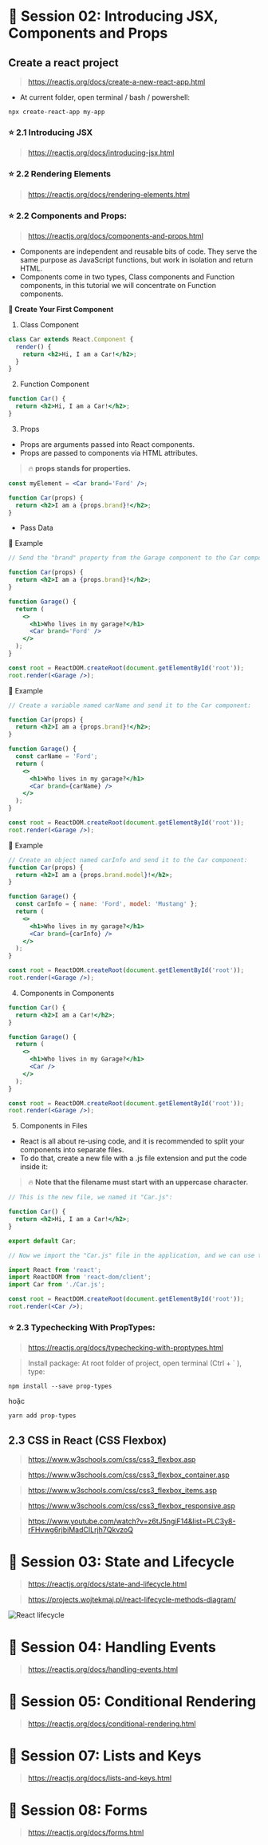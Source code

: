 # 🔶 Session 02: Introducing JSX, Components and Props

## Create a react project

> https://reactjs.org/docs/create-a-new-react-app.html

- At current folder, open terminal / bash / powershell:

```
npx create-react-app my-app
```

### ⭐ 2.1 Introducing JSX

> https://reactjs.org/docs/introducing-jsx.html

### ⭐ 2.2 Rendering Elements

> https://reactjs.org/docs/rendering-elements.html

### ⭐ 2.2 Components and Props:

> https://reactjs.org/docs/components-and-props.html

- Components are independent and reusable bits of code. They serve the same purpose as JavaScript functions, but work in isolation and return HTML.
- Components come in two types, Class components and Function components, in this tutorial we will concentrate on Function components.

**🌻 Create Your First Component**

1. Class Component

```jsx
class Car extends React.Component {
  render() {
    return <h2>Hi, I am a Car!</h2>;
  }
}
```

2. Function Component

```jsx
function Car() {
  return <h2>Hi, I am a Car!</h2>;
}
```

3. Props

- Props are arguments passed into React components.
- Props are passed to components via HTML attributes.

> 🔥 **props stands for properties.**

```jsx
const myElement = <Car brand='Ford' />;
```

```jsx
function Car(props) {
  return <h2>I am a {props.brand}!</h2>;
}
```

- Pass Data

🌻 Example

```jsx
// Send the "brand" property from the Garage component to the Car component:

function Car(props) {
  return <h2>I am a {props.brand}!</h2>;
}

function Garage() {
  return (
    <>
      <h1>Who lives in my garage?</h1>
      <Car brand='Ford' />
    </>
  );
}

const root = ReactDOM.createRoot(document.getElementById('root'));
root.render(<Garage />);
```

🌻 Example

```jsx
// Create a variable named carName and send it to the Car component:

function Car(props) {
  return <h2>I am a {props.brand}!</h2>;
}

function Garage() {
  const carName = 'Ford';
  return (
    <>
      <h1>Who lives in my garage?</h1>
      <Car brand={carName} />
    </>
  );
}

const root = ReactDOM.createRoot(document.getElementById('root'));
root.render(<Garage />);
```

🌻 Example

```jsx
// Create an object named carInfo and send it to the Car component:
function Car(props) {
  return <h2>I am a {props.brand.model}!</h2>;
}

function Garage() {
  const carInfo = { name: 'Ford', model: 'Mustang' };
  return (
    <>
      <h1>Who lives in my garage?</h1>
      <Car brand={carInfo} />
    </>
  );
}

const root = ReactDOM.createRoot(document.getElementById('root'));
root.render(<Garage />);
```

4. Components in Components

```jsx
function Car() {
  return <h2>I am a Car!</h2>;
}

function Garage() {
  return (
    <>
      <h1>Who lives in my Garage?</h1>
      <Car />
    </>
  );
}

const root = ReactDOM.createRoot(document.getElementById('root'));
root.render(<Garage />);
```

5. Components in Files

- React is all about re-using code, and it is recommended to split your components into separate files.
- To do that, create a new file with a .js file extension and put the code inside it:

> 🔥 **Note that the filename must start with an uppercase character.**

```jsx
// This is the new file, we named it "Car.js":

function Car() {
  return <h2>Hi, I am a Car!</h2>;
}

export default Car;
```

```jsx
// Now we import the "Car.js" file in the application, and we can use the Car component as if it was created here.

import React from 'react';
import ReactDOM from 'react-dom/client';
import Car from './Car.js';

const root = ReactDOM.createRoot(document.getElementById('root'));
root.render(<Car />);
```

### ⭐ 2.3 Typechecking With PropTypes:

> https://reactjs.org/docs/typechecking-with-proptypes.html

> Install package: At root folder of project, open terminal (Ctrl + ` ), type:

```
npm install --save prop-types
```

hoặc

```
yarn add prop-types
```

## 2.3 CSS in React (CSS Flexbox)

> https://www.w3schools.com/css/css3_flexbox.asp

> https://www.w3schools.com/css/css3_flexbox_container.asp

> https://www.w3schools.com/css/css3_flexbox_items.asp

> https://www.w3schools.com/css/css3_flexbox_responsive.asp

> https://www.youtube.com/watch?v=z6tJ5ngiF14&list=PLC3y8-rFHvwg6rjbiMadCILrjh7QkvzoQ

# 🔶 Session 03: State and Lifecycle

> https://reactjs.org/docs/state-and-lifecycle.html

> https://projects.wojtekmaj.pl/react-lifecycle-methods-diagram/

![React lifecycle](https://github.com/ngothanhtung/reactjs-tutorials/blob/master/docs/react-lifecycle.jpg?raw=true)

# 🔶 Session 04: Handling Events

> https://reactjs.org/docs/handling-events.html

# 🔶 Session 05: Conditional Rendering

> https://reactjs.org/docs/conditional-rendering.html

# 🔶 Session 07: Lists and Keys

> https://reactjs.org/docs/lists-and-keys.html

# 🔶 Session 08: Forms

> https://reactjs.org/docs/forms.html

